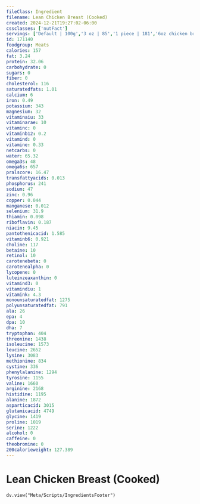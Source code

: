 ```yaml
---
fileClass: Ingredient
filename: Lean Chicken Breast (Cooked)
created: 2024-12-21T19:27:02-06:00
cssclasses: ['nutFact']
servings: ['Default | 100g','3 oz | 85','1 piece | 181','6oz chicken breast | 170']
id: 171140
foodgroup: Meats
calories: 157
fat: 3.24
protein: 32.06
carbohydrate: 0
sugars: 0
fiber: 0
cholesterol: 116
saturatedfats: 1.01
calcium: 6
iron: 0.49
potassium: 343
magnesium: 32
vitaminaiu: 33
vitaminarae: 10
vitaminc: 0
vitaminb12: 0.2
vitamind: 0
vitamine: 0.33
netcarbs: 0
water: 65.32
omega3s: 48
omega6s: 657
pralscore: 16.47
transfattyacids: 0.013
phosphorus: 241
sodium: 47
zinc: 0.96
copper: 0.044
manganese: 0.012
selenium: 31.9
thiamin: 0.098
riboflavin: 0.187
niacin: 9.45
pantothenicacid: 1.585
vitaminb6: 0.921
choline: 117
betaine: 10
retinol: 10
carotenebeta: 0
carotenealpha: 0
lycopene: 0
luteinzeaxanthin: 0
vitamind3: 0
vitamindiu: 1
vitamink: 4.3
monounsaturatedfat: 1275
polyunsaturatedfat: 791
ala: 26
epa: 4
dpa: 10
dha: 7
tryptophan: 404
threonine: 1438
isoleucine: 1573
leucine: 2652
lysine: 3083
methionine: 834
cystine: 336
phenylalanine: 1294
tyrosine: 1155
valine: 1660
arginine: 2168
histidine: 1195
alanine: 1872
asparticacid: 3015
glutamicacid: 4749
glycine: 1419
proline: 1019
serine: 1222
alcohol: 0
caffeine: 0
theobromine: 0
200calorieweight: 127.389
---
```


# Lean Chicken Breast (Cooked)

```dataviewjs
dv.view("Meta/Scripts/IngredientsFooter")
```